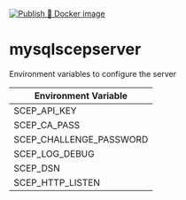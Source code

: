[![Publish 🐳 Docker image](https://github.com/nielshojen/docker-mysqlscepserver/actions/workflows/docker.yaml/badge.svg?branch=0.2.0)](https://github.com/nielshojen/docker-mysqlscepserver/actions/workflows/docker.yaml)

# mysqlscepserver

Environment variables to configure the server

 | Environment Variable | 
 |--
 | SCEP_API_KEY |
 | SCEP_CA_PASS |
 | SCEP_CHALLENGE_PASSWORD |
 | SCEP_LOG_DEBUG |
 | SCEP_DSN |
 | SCEP_HTTP_LISTEN |